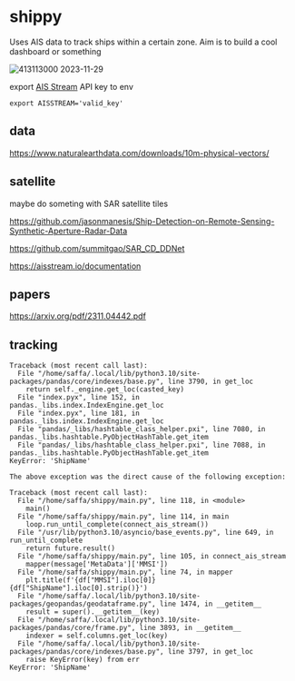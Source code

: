 # shippy

Uses AIS data to track ships within a certain zone. Aim is to build a cool dashboard or something

![413113000 2023-11-29](https://github.com/saffa19/shippy/assets/31897351/f8b1dd19-90e7-47cf-9380-82a9a31cfbc6)

export [AIS Stream](https://aisstream.io/) API key to env

`export AISSTREAM='valid_key'`

## data

https://www.naturalearthdata.com/downloads/10m-physical-vectors/

## satellite

maybe do someting with SAR satellite tiles 

https://github.com/jasonmanesis/Ship-Detection-on-Remote-Sensing-Synthetic-Aperture-Radar-Data

https://github.com/summitgao/SAR_CD_DDNet

https://aisstream.io/documentation


## papers

https://arxiv.org/pdf/2311.04442.pdf


## tracking

```
Traceback (most recent call last):
  File "/home/saffa/.local/lib/python3.10/site-packages/pandas/core/indexes/base.py", line 3790, in get_loc
    return self._engine.get_loc(casted_key)
  File "index.pyx", line 152, in pandas._libs.index.IndexEngine.get_loc
  File "index.pyx", line 181, in pandas._libs.index.IndexEngine.get_loc
  File "pandas/_libs/hashtable_class_helper.pxi", line 7080, in pandas._libs.hashtable.PyObjectHashTable.get_item
  File "pandas/_libs/hashtable_class_helper.pxi", line 7088, in pandas._libs.hashtable.PyObjectHashTable.get_item
KeyError: 'ShipName'

The above exception was the direct cause of the following exception:

Traceback (most recent call last):
  File "/home/saffa/shippy/main.py", line 118, in <module>
    main()
  File "/home/saffa/shippy/main.py", line 114, in main
    loop.run_until_complete(connect_ais_stream())
  File "/usr/lib/python3.10/asyncio/base_events.py", line 649, in run_until_complete
    return future.result()
  File "/home/saffa/shippy/main.py", line 105, in connect_ais_stream
    mapper(message['MetaData']['MMSI'])
  File "/home/saffa/shippy/main.py", line 74, in mapper
    plt.title(f'{df["MMSI"].iloc[0]} {df["ShipName"].iloc[0].strip()}')
  File "/home/saffa/.local/lib/python3.10/site-packages/geopandas/geodataframe.py", line 1474, in __getitem__
    result = super().__getitem__(key)
  File "/home/saffa/.local/lib/python3.10/site-packages/pandas/core/frame.py", line 3893, in __getitem__
    indexer = self.columns.get_loc(key)
  File "/home/saffa/.local/lib/python3.10/site-packages/pandas/core/indexes/base.py", line 3797, in get_loc
    raise KeyError(key) from err
KeyError: 'ShipName'
```
